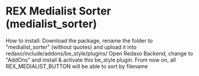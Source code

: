 REX Medialist Sorter (medialist_sorter)
=========

How to install:
Download the package, rename the folder to "medialist_sorter" (without quotes) and upload it into redaxo/include/addons/be_style/plugins/
Open Redaxo Backend, change to "AddOns" and install & activate this be_style plugin. From now on, all REX_MEDIALIST_BUTTON will be able to sort by filename